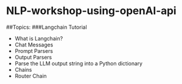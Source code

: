 # NLP-workshop-using-openAI-api

##Topics:
###Langchain Tutorial
* What is Langchain?
* Chat Messages
* Prompt Parsers
* Output Parsers
* Parse the LLM output string into a Python dictionary
* Chains
* Router Chain

